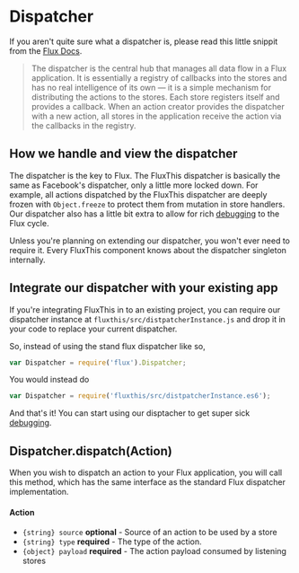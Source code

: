 # Dispatcher

If you aren't quite sure what a dispatcher is, please
read this little snippit from the [Flux Docs](http://facebook.github.io/flux/docs/overview.html#a-single-dispatcher).

>The dispatcher is the central hub that manages all data flow in a Flux
application. It is essentially a registry of callbacks into the stores and
has no real intelligence of its own — it is a simple mechanism for distributing
the actions to the stores. Each store registers itself and provides a callback.
When an action creator provides the dispatcher with a new action, all stores
in the application receive the action via the callbacks in the registry.

## How we handle and view the dispatcher

The dispatcher is the key to Flux. The FluxThis dispatcher is basically the same
as Facebook's dispatcher, only a little more locked down. For example, all
actions dispatched by the FluxThis dispatcher are deeply frozen with
`Object.freeze` to protect them from mutation in store handlers. Our dispatcher
also has a little bit extra to allow for rich
[debugging](/#/docs/debugging) to the Flux cycle.

Unless you're planning on extending our dispatcher, you won't ever need to
require it. Every FluxThis component knows about the dispatcher singleton
internally.

## Integrate our dispatcher with your existing app

If you're integrating FluxThis in to an existing project, you can
require our dispatcher instance at `fluxthis/src/distpatcherInstance.js` and
drop it in your code to replace your current dispatcher.

So, instead of using the stand flux dispatcher like so,

```javascript
var Dispatcher = require('flux').Dispatcher;
```

You would instead do

```javascript
var Dispatcher = require('fluxthis/src/distpatcherInstance.es6');
```

And that's it! You can start using our disptacher to get super sick
[debugging](/#/docs/debugging).

## Dispatcher.dispatch(Action)

When you wish to dispatch an action to your Flux application, you will
call this method, which has the same interface as the standard
Flux dispatcher implementation.

#### Action
- `{string} source` **optional** - Source of an action to be used by a store
- `{string} type` **required** - The type of the action.
- `{object} payload` **required** - The action payload consumed by listening stores
